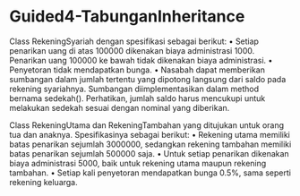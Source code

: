 # Guided4-TabunganInheritance
Class RekeningSyariah dengan spesifikasi sebagai berikut:
• Setiap penarikan uang di atas 100000 dikenakan biaya administrasi 1000. Penarikan
uang 100000 ke bawah tidak dikenakan biaya administrasi.
• Penyetoran tidak mendapatkan bunga.
• Nasabah dapat memberikan sumbangan dalam jumlah tertentu yang dipotong langsung
dari saldo pada rekening syariahnya. Sumbangan diimplementasikan dalam method
bernama sedekah(). Perhatikan, jumlah saldo harus mencukupi untuk melakukan
sedekah sesuai dengan nominal yang diberikan.

Class RekeningUtama dan RekeningTambahan yang ditujukan untuk orang tua dan anaknya.
Spesifikasinya sebagai berikut:
• Rekening utama memiliki batas penarikan sejumlah 3000000, sedangkan rekening
tambahan memiliki batas penarikan sejumlah 500000 saja.
• Untuk setiap penarikan dikenakan biaya administrasi 5000, baik untuk rekening utama
maupun rekening tambahan.
• Setiap kali penyetoran mendapatkan bunga 0.5%, sama seperti rekening keluarga.
